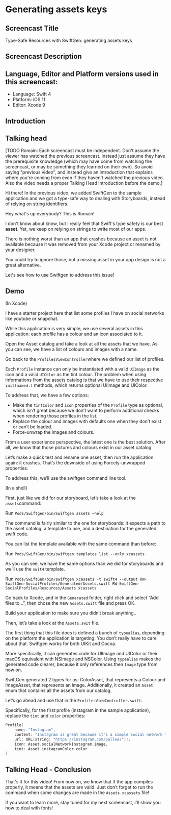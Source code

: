 # Generating assets keys

## Screencast Title
Type-Safe Resources with SwiftGen: generating assets keys

## Screencast Description

## Language, Editor and Platform versions used in this screencast:

* Language: Swift 4
* Platform: iOS 11
* Editor: Xcode 9

## Introduction

## Talking head

[TODO Romain: Each screencast must be independent. Don't assume the viewer has watched the previous screencast. Instead just assume they have the prerequisite knowledge (which may have come from watching the screencast, or may be something they learned on their own). So avoid saying "previous video", and instead give an introduction that explains where you're coming from even if they haven't watched the previous video. Also the video needs a proper Talking Head introduction before the demo.]

Hi there! In the previous video, we added SwiftGen to the sample application and we got a type-safe way to dealing with Storyboards, instead of relying on string identifiers.

Hey what's up everybody? This is Romain!

I don't know about know, but I really feel that Swift's type safety is our best **asset**. Yet, we keep on relying on strings to write most of our apps.

There is nothing worst than an app that crashes because an asset is not available because it was removed from your Xcode project or renamed by your designer.

You could try to ignore those, but a missing asset in your app design is not a great alternative.

Let's see how to use Swiftgen to address this issue!

## Demo

(In Xcode)

I have a starter project here that list some profiles I have on social networks like youtube or snapchat.

While this application is very simple, we use several assets in this application: each profile has a colour and an icon associated to it.

Open the Asset catalog and take a look at all the assets that we have. As you can see, we have a list of colours and images with a name.

Go back to the `ProfilesViewController`where we defined our list of profiles.

Each `Profile` instance can only be instantiated with a valid `UIImage` as the icon and a valid `UIColor` as the tint colour. The problem when using informations from the assets catalog is that we have to use their respective `init(named:)` methods, which returns optional UIImage and UIColor.

To address that, we have a few options:
* Make the `tintColor` and `icon` properties of the `Profile` type as optional, which isn’t great because we don’t want to perform additional checks when rendering those profiles in the list.
* Replace the colour and images with defaults one when they don’t exist or can’t be loaded.
* Force-unwrap the images and colours.

From a user experience perspective, the latest one is the best solution. After all, we know that those pictures and colours exist in our asset catalog.

Let’s make a quick test and rename one asset, then run the application again: it crashes. That’s the downside of using Forcely-unwrapped properties.

To address this, we’ll use the swiftgen command line tool.

(In a shell)

First, just like we did for our storyboard, let’s take a look at the `assets`command:

Run `Pods/Swiftgen/bin/swiftgen assets —help`

The command is fairly similar to the one for storyboards: it expects a path to the asset catalog, a template to use, and a destination for the generated swift code.

You can list the template available with the same command than before:

Run `Pods/SwiftGen/bin/swiftgen templates list --only xcassets`

As you can see, we have the same options than we did for storyboards and we’ll use the `swit4` template.

Run `Pods/SwiftGen/bin/swiftgen xcassets -t swift4 --output RW-SwiftGen-SocialProfiles/Generated/Assets.swift RW-SwiftGen-SocialProfiles/Resources/Assets.xcassets`

Go back to Xcode, and in the `Generated` folder, right click and select “Add files to…”,  then chose the new `Assets.swift` file and press OK.

Build your application to make sure you didn’t break anything,.

Then, let’s take a look at the `Assets.swit` file.

The first thing that this file does is defined a bunch of `typealias`, depending on the platform the application is targeting. You don’t really have to care about that. Swiftgen works for both UIKit and Cocoa.

More specifically, it can generates code for UIImage and UIColor or their macOS equivalent with NSImage and NSColor. Using `typealias` makes the generated code clearer, because it only references then `Image` type from now on.

SwiftGen generated 2 types for us: ColorAsset, that represents a Colour and ImageAsset, that represents an image. Additionally, it created an `Asset` enum that contains all the assets from our catalog.

Let’s go ahead and use that in the `ProfilesViewController.swift`:

Specifically, for the first profile (instagram in the sample application), replace the `tint` and `color` properties:

```swift
Profile(
    name: "Instagram",
    content: "Instagram is great because it's a simple social network to share my photos.",
    url: URL(string: "https://instagram.com/palleas")!,
    icon: Asset.socialNetworkInstagram.image,
    tint: Asset.instagramColor.color
)
```

## Talking Head - Conclusion

That's it for this video! From now on, we know that if the app compiles properly, it means that the assets are valid. Just don’t forget to run the command when some changes are made in the `Assets.xcassets` file!

If you want to learn more, stay tuned for my next screencast, I'll show you how to deal with fonts!
